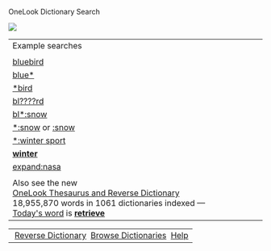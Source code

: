 OneLook Dictionary Search

![](../_resources/61392d314a24a6b84009827c26bf3bb4.png)

|     |
| --- |
| Example searches |
|  |
| [bluebird](https://www.onelook.com/?w=bluebird) | Find definitions of *bluebird* |
| [blue*](https://www.onelook.com/?w=blue*) | Find words and phrases that start with *blue* |
| [*bird](https://www.onelook.com/?w=*bird) | Find words and phrases that end with *bird* |
| [bl????rd](https://www.onelook.com/?w=bl%3F%3F%3F%3Frd) | Find words that start with *bl*, end with *rd*, with 4 letters in between |
| [bl*:snow](https://www.onelook.com/thesaurus/?s=bl*%3Asnow) | Find words that start with *bl* and have a meaning related to *snow* |
| [*:snow](https://www.onelook.com/thesaurus/?s=*%3Asnow) or [:snow](https://www.onelook.com/thesaurus/?s=%3Asnow) | Find words related to *snow* |
| [*:winter sport](https://www.onelook.com/thesaurus/?s=*%3Awinter%20sport) | Find words related to the concept *winter sport* |
| [**winter**](https://www.onelook.com/?w=**winter**) | Find phrases that contain the word *winter* |
| [expand:nasa](https://www.onelook.com/?w=expand:nasa) | Find phrases that spell out *n.a.s.a.* |
|  |
| Also see the new<br>[OneLook Thesaurus and Reverse Dictionary](https://www.onelook.com/thesaurus/)<br>18,955,870 words in 1061 dictionaries indexed —[Today's word](https://www.onelook.com/wotd.shtml) is **[retrieve](https://www.onelook.com/?w=retrieve&loc=wotd)** |

|     |
| --- |
|  [Reverse Dictionary](https://www.onelook.com/reverse-dictionary.shtml)  [Browse Dictionaries](https://www.onelook.com/?d=all_gen)  [Help](https://www.onelook.com/about.shtml) |